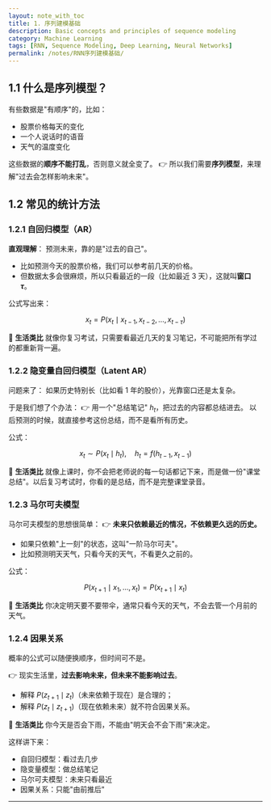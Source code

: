 ```yaml
---
layout: note_with_toc
title: 1. 序列建模基础
description: Basic concepts and principles of sequence modeling
category: Machine Learning
tags: [RNN, Sequence Modeling, Deep Learning, Neural Networks]
permalink: /notes/RNN序列建模基础/
---
```


## 1.1 什么是序列模型？

有些数据是"有顺序"的，比如：

* 股票价格每天的变化
* 一个人说话时的语音
* 天气的温度变化

这些数据的**顺序不能打乱**，否则意义就全变了。
👉 所以我们需要**序列模型**，来理解"过去会怎样影响未来"。


## 1.2 常见的统计方法

### 1.2.1 自回归模型（AR）

**直观理解**：
预测未来，靠的是"过去的自己"。

* 比如预测今天的股票价格，我们可以参考前几天的价格。
* 但数据太多会很麻烦，所以只看最近的一段（比如最近 3 天），这就叫**窗口 $\tau$**。

公式写出来：

$$
x_t = P(x_t \mid x_{t-1}, x_{t-2}, \ldots, x_{t-\tau})
$$

📌 **生活类比**
就像你复习考试，只需要看最近几天的复习笔记，不可能把所有学过的都重新背一遍。


### 1.2.2 隐变量自回归模型（Latent AR）

问题来了：
如果历史特别长（比如看 1 年的股价），光靠窗口还是太复杂。

于是我们想了个办法：
👉 用一个"总结笔记" $h_t$，把过去的内容都总结进去。
以后预测的时候，就直接参考这份总结，而不是看所有历史。

公式：

$$
x_t \sim P(x_t \mid h_t), \quad h_t = f(h_{t-1}, x_{t-1})
$$

📌 **生活类比**
就像上课时，你不会把老师说的每一句话都记下来，而是做一份"课堂总结"。以后复习考试时，你看的是总结，而不是完整课堂录音。



### 1.2.3 马尔可夫模型

马尔可夫模型的思想很简单：
👉 **未来只依赖最近的情况，不依赖更久远的历史。**

* 如果只依赖"上一刻"的状态，这叫"一阶马尔可夫"。
* 比如预测明天天气，只看今天的天气，不看更久之前的。

公式：

$$
P(x_{t+1} \mid x_1,\ldots,x_t) = P(x_{t+1} \mid x_t)
$$

📌 **生活类比**
你决定明天要不要带伞，通常只看今天的天气，不会去管一个月前的天气。


### 1.2.4 因果关系

概率的公式可以随便换顺序，但时间可不是。

👉 现实生活里，**过去影响未来，但未来不能影响过去**。

* 解释 $P(z_{t+1} \mid z_t)$（未来依赖于现在）是合理的；
* 解释 $P(z_t \mid z_{t+1})$（现在依赖未来）就不符合因果关系。

📌 **生活类比**
你今天是否会下雨，不能由"明天会不会下雨"来决定。



这样讲下来：

* 自回归模型：看过去几步
* 隐变量模型：做总结笔记
* 马尔可夫模型：未来只看最近
* 因果关系：只能"由前推后"

---

